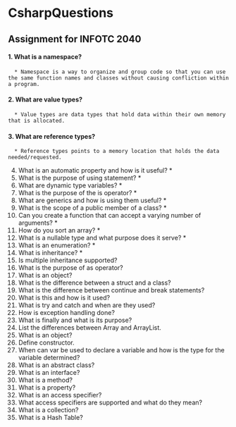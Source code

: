 # CsharpQuestions
## Assignment for INFOTC 2040 


#### 1. What is a namespace?
      * Namespace is a way to organize and group code so that you can use the same function names and classes without causing confliction within a program. 
      
#### 2. What are value types? 

      * Value types are data types that hold data within their own memory that is allocated.
      
#### 3. What are reference types?

      * Reference types points to a memory location that holds the data needed/requested.
      
4. What is an automatic property and how is it useful?
      *
5. What is the purpose of using statement?
      *
6. What are dynamic type variables?
      *
7. What is the purpose of the is operator?
      *
8. What are generics and how is using them useful?
      *
9. What is the scope of a public member of a class?
      *
10. Can you create a function that can accept a varying number of arguments?
      *
11. How do you sort an array?
      *
12. What is a nullable type and what purpose does it serve?
      *
13. What is an enumeration?
      *
14. What is inheritance?
      *
15. Is multiple inheritance supported?
16. What is the purpose of as operator?
17. What is an object?
18. What is the difference between a struct and a class?
19. What is the difference between continue and break statements?
20. What is this and how is it used?
21. What is try and catch and when are they used?
22. How is exception handling done?
23. What is finally and what is its purpose?
24. List the differences between Array and ArrayList.
25. What is an object?
26. Define constructor.
27. When can var be used to declare a variable and how is the type for the variable determined?
28. What is an abstract class?
29. What is an interface?
30. What is a method?
31. What is a property?
32. What is an access specifier?
33. What access specifiers are supported and what do they mean?
34. What is a collection?
35. What is a Hash Table?
